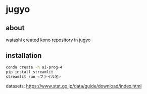 # jugyo
## about 
watashi created kono repository in jugyo
## installation
```bash
conda create -n ai-prog-4
pip install streamlit
streamlit run <ファイル名>
```
datasets:
https://www.stat.go.jp/data/guide/download/index.html
